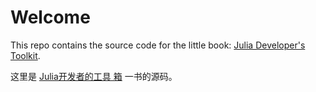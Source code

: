 # Welcome

This repo contains the source code for the little book: [Julia Developer's
Toolkit](https://learnjuliathefunway.com/JuliaDevelopersToolkit/).

这里是 [Julia开发者的工具
箱](https://learnjuliathefunway.com/JuliaDevelopersToolkit/) 一书的源码。
